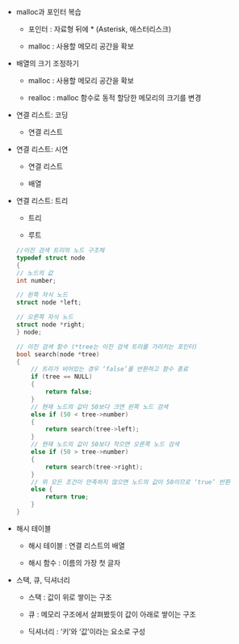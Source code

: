 * malloc과 포인터 복습
    * 포인터 : 자료형 뒤에 * (Asterisk, 애스터리스크)

    * malloc : 사용할 메모리 공간을 확보

* 배열의 크기 조정하기
    * malloc : 사용할 메모리 공간을 확보

    * realloc : malloc 함수로 동적 할당한 메모리의 크기를 변경

* 연결 리스트: 코딩
    * 연결 리스트

* 연결 리스트: 시연
    * 연결 리스트

    * 배열

* 연결 리스트: 트리
    * 트리
    
    * 루트

    ```c
    //이진 검색 트리의 노드 구조체
    typedef struct node
    {
    // 노드의 값
    int number;

    // 왼쪽 자식 노드
    struct node *left;
 
   // 오른쪽 자식 노드
    struct node *right;
    } node;

    // 이진 검색 함수 (*tree는 이진 검색 트리를 가리키는 포인터)
    bool search(node *tree)
    {
        // 트리가 비어있는 경우 ‘false’를 반환하고 함수 종료
        if (tree == NULL)
        {
            return false;
        }
        // 현재 노드의 값이 50보다 크면 왼쪽 노드 검색
        else if (50 < tree->number)
        {
            return search(tree->left);
        }
        // 현재 노드의 값이 50보다 작으면 오른쪽 노드 검색
        else if (50 > tree->number)
        {
            return search(tree->right);
        }
        // 위 모든 조건이 만족하지 않으면 노드의 값이 50이므로 ‘true’ 반환
        else {
            return true;
        }
    }
    ```

* 해시 테이블
    * 해시 테이블 : 연결 리스트의 배열
    
    * 해시 함수 : 이름의 가장 첫 글자

* 스택, 큐, 딕셔너리
    * 스택 : 값이 위로 쌓이는 구조

    * 큐 : 메모리 구조에서 살펴봤듯이 값이 아래로 쌓이는 구조

    * 딕셔너리 :  ‘키’와 ‘값’이라는 요소로 구성